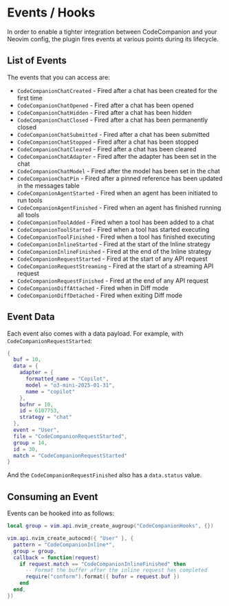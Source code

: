 # Events / Hooks

In order to enable a tighter integration between CodeCompanion and your Neovim config, the plugin fires events at various points during its lifecycle.

## List of Events

The events that you can access are:

- `CodeCompanionChatCreated` - Fired after a chat has been created for the first time
- `CodeCompanionChatOpened` - Fired after a chat has been opened
- `CodeCompanionChatHidden` - Fired after a chat has been hidden
- `CodeCompanionChatClosed` - Fired after a chat has been permanently closed
- `CodeCompanionChatSubmitted` - Fired after a chat has been submitted
- `CodeCompanionChatStopped` - Fired after a chat has been stopped
- `CodeCompanionChatCleared` - Fired after a chat has been cleared
- `CodeCompanionChatAdapter` - Fired after the adapter has been set in the chat
- `CodeCompanionChatModel` - Fired after the model has been set in the chat
- `CodeCompanionChatPin` - Fired after a pinned reference has been updated in the messages table
- `CodeCompanionAgentStarted` - Fired when an agent has been initiated to run tools
- `CodeCompanionAgentFinished` - Fired when an agent has finished running all tools
- `CodeCompanionToolAdded` - Fired when a tool has been added to a chat
- `CodeCompanionToolStarted` - Fired when a tool has started executing
- `CodeCompanionToolFinished` - Fired when a tool has finished executing
- `CodeCompanionInlineStarted` - Fired at the start of the Inline strategy
- `CodeCompanionInlineFinished` - Fired at the end of the Inline strategy
- `CodeCompanionRequestStarted` - Fired at the start of any API request
- `CodeCompanionRequestStreaming` - Fired at the start of a streaming API request
- `CodeCompanionRequestFinished` - Fired at the end of any API request
- `CodeCompanionDiffAttached` - Fired when in Diff mode
- `CodeCompanionDiffDetached` - Fired when exiting Diff mode

## Event Data

Each event also comes with a data payload. For example, with `CodeCompanionRequestStarted`:

```lua
{
  buf = 10,
  data = {
    adapter = {
      formatted_name = "Copilot",
      model = "o3-mini-2025-01-31",
      name = "copilot"
    },
    bufnr = 10,
    id = 6107753,
    strategy = "chat"
  },
  event = "User",
  file = "CodeCompanionRequestStarted",
  group = 14,
  id = 30,
  match = "CodeCompanionRequestStarted"
}
```

And the `CodeCompanionRequestFinished` also has a `data.status` value.

## Consuming an Event

Events can be hooked into as follows:

```lua
local group = vim.api.nvim_create_augroup("CodeCompanionHooks", {})

vim.api.nvim_create_autocmd({ "User" }, {
  pattern = "CodeCompanionInline*",
  group = group,
  callback = function(request)
    if request.match == "CodeCompanionInlineFinished" then
      -- Format the buffer after the inline request has completed
      require("conform").format({ bufnr = request.buf })
    end
  end,
})
```

